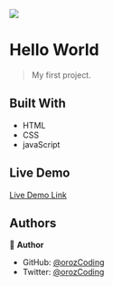 ![](https://img.shields.io/badge/Microverse-blueviolet)

# Hello World

> My first project.


## Built With

- HTML
- CSS
- javaScript

## Live Demo

[Live Demo Link](https://orozcoding.github.io/helloworld/)

## Authors

👤 **Author**

- GitHub: [@orozCoding](https://github.com/orozCoding)
- Twitter: [@orozCoding](https://twitter.com/orozCoding)
